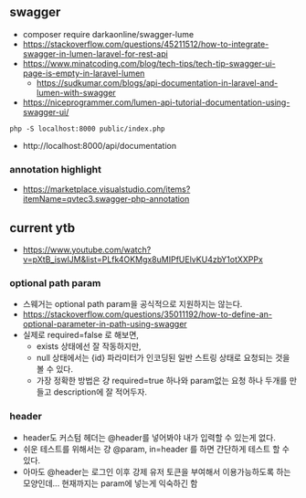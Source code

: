 ## swagger
- composer require darkaonline/swagger-lume
- https://stackoverflow.com/questions/45211512/how-to-integrate-swagger-in-lumen-laravel-for-rest-api
- https://www.minatcoding.com/blog/tech-tips/tech-tip-swagger-ui-page-is-empty-in-laravel-lumen
  - https://sudkumar.com/blogs/api-documentation-in-laravel-and-lumen-with-swagger
- https://niceprogrammer.com/lumen-api-tutorial-documentation-using-swagger-ui/

```
php -S localhost:8000 public/index.php
```

- http://localhost:8000/api/documentation

### annotation highlight
- https://marketplace.visualstudio.com/items?itemName=qvtec3.swagger-php-annotation

## current ytb
- https://www.youtube.com/watch?v=pXtB_iswlJM&list=PLfk4OKMgx8uMIPfUElvKU4zbY1otXXPPx

### optional path param
- 스웨거는 optional path param을 공식적으로 지원하지는 않는다.
- https://stackoverflow.com/questions/35011192/how-to-define-an-optional-parameter-in-path-using-swagger
- 실제로 required=false 로 해보면,
  - exists 상태에선 잘 작동하지만,
  - null 상태에서는 {id} 파라미터가 인코딩된 일반 스트링 상태로 요청되는 것을 볼 수 있다.
  - 가장 정확한 방법은 걍 required=true 하나와 param없는 요청 하나 두개를 만들고 description에 잘 적어두자.

### header
- header도 커스텀 헤더는 @header를 넣어봐야 내가 입력할 수 있는게 없다.
- 쉬운 테스트를 위해서는 걍 @param, in=header 를 하면 간단하게 테스트 할 수 있다.
- 아마도 @header는 로그인 이후 강제 유저 토큰을 부여해서 이용가능하도록 하는 모양인데... 현재까지는 param에 넣는게 익숙하긴 함

